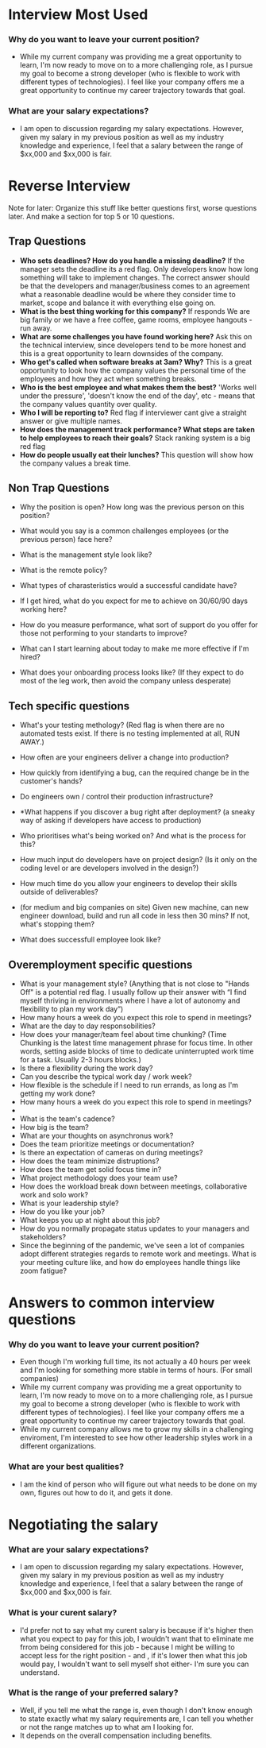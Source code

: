 # Interview Most Used
### Why do you want to leave your current position?
* While my current company was providing me a great opportunity to learn, I'm now ready to move on to a more challenging role, as I pursue my goal to become a strong developer (who is flexible to work with different types of technologies). I feel like your company offers me a great opportunity to continue my career trajectory towards that goal.
### What are your salary expectations?
* I am open to discussion regarding my salary expectations. However, given my salary in my previous position as well as my industry knowledge and experience, I feel that a salary between the range of $xx,000 and $xx,000 is fair.

# Reverse Interview<br>
Note for later: Organize this stuff like better questions first, worse questions later. And make a section for top 5 or 10 questions.

## Trap Questions
* **Who sets deadlines? How do you handle a missing deadline?**
If the manager sets the deadline its a red flag. Only developers know how long something will take to implement changes. The correct answer should be that the developers and manager/business comes to an agreement what a reasonable deadline would be where they consider time to market, scope and balance it with everything else going on.
* **What is the best thing working for this company?**
If responds We are big family or we have a free coffee, game rooms, employee hangouts - run away.
* **What are some challenges you have found working here?**
Ask this on the technical interview, since developers tend to be more honest and this is a great opportunity to learn downsides of the company.
* **Who get's called when software breaks at 3am? Why?**
This is a great opportunity to look how the company values the personal time of the employees and how they act when something breaks.
* **Who is the best employee and what makes them the best?**
'Works well under the pressure', 'doesn't know the end of the day', etc - means that the company values quantity over quality.
* **Who I will be reporting to?**
Red flag if interviewer cant give a straight answer or give multiple names.
* **How does the management track performance? What steps are taken to help employees to reach their goals?**
Stack ranking system is a big red flag
* **How do people usually eat their lunches?**
This question will show how the company values a break time.

## Non Trap Questions
* Why the position is open? How long was the previous person on this position?
* What would you say is a common challenges employees (or the previous person) face here?
* What is the management style look like?
* What is the remote policy?

* What types of charasteristics would a successful candidate have?
* If I get hired, what do you expect for me to achieve on 30/60/90 days working here?
* How do you measure performance, what sort of support do you offer for those not performing to your standarts to improve?
* What can I start learning about today to make me more effective if I'm hired?
* What does your onboarding process looks like? (If they expect to do most of the leg work, then avoid the company unless desperate)

## Tech specific questions
* What's your testing methology? (Red flag is when there are no automated tests exist. If there is no testing implemented at all, RUN AWAY.)
* How often are your engineers deliver a change into production?
* How quickly from identifying a bug, can the required change be in the customer's hands?
* Do engineers own / control their production infrastructure?
* *What happens if you discover a bug right after deployment? (a sneaky way of asking if developers have access to production)

* Who prioritises what's being worked on? And what is the process for this?
* How much input do developers have on project design? (Is it only on the coding level or are developers involved in the design?)

* How much time do you allow your engineers to develop their skills outside of deliverables?
* (for medium and big companies on site) Given new machine, can new engineer download, build and run all code in less then 30 mins? If not, what's stopping them?
* What does successfull employee look like?

## Overemployment specific questions
* What is your management style? (Anything that is not close to "Hands Off" is a potential red flag. I usually follow up their answer with “I find myself thriving in environments where I have a lot of autonomy and flexibility to plan my work day”)
* How many hours a week do you expect this role to spend in meetings?
* What are the day to day responsobilities?
* How does your manager/team feel about time chunking? (Time Chunking is the latest time management phrase for focus time. In other words, setting aside blocks of time to dedicate uninterrupted work time for a task. Usually 2-3 hours blocks.)
* Is there a flexibility during the work day?
* Can you describe the typical work day / work week?
* How flexible is the schedule if I need to run errands, as long as I'm getting my work done?
* How many hours a week do you expect this role to spend in meetings?
*
* What is the team's cadence?
* How big is the team?
* What are your thoughts on asynchronus work?
* Does the team prioritize meetings or documentation?
* Is there an expectation of cameras on during meetings?
* How does the team minimize distruptions?
* How does the team get solid focus time in?
* What project methodology does your team use?
* How does the workload break down between meetings, collaborative work and solo work?
* What is your leadership style?
* How do you like your job?
* What keeps you up at night about this job?
* How do you normally propagate status updates to your managers and stakeholders?
* Since the beginning of the pandemic, we've seen a lot of companies adopt different strategies regards to remote work and meetings. What is your meeting culture like, and how do employees handle things like zoom fatigue?

# Answers to common interview questions
### Why do you want to leave your current position?
* Even though I'm working full time, its not actually a 40 hours per week and I'm looking for something more stable in terms of hours. (For small companies)
* While my current company was providing me a great opportunity to learn, I'm now ready to move on to a more challenging role, as I pursue my goal to become a strong developer (who is flexible to work with different types of technologies). I feel like your company offers me a great opportunity to continue my career trajectory towards that goal.
* While my current company allows me to grow my skills in a challenging enviroment, I'm interested to see how other leadership styles work in a different organizations.

### What are your best qualities?
* I am the kind of person who will figure out what needs to be done on my own, figures out how to do it, and gets it done.

# Negotiating the salary
### What are your salary expectations?
* I am open to discussion regarding my salary expectations. However, given my salary in my previous position as well as my industry knowledge and experience, I feel that a salary between the range of $xx,000 and $xx,000 is fair.
### What is your curent salary?
* I'd prefer not to say what my curent salary is because if it's higher then what you expect to pay for this job, I wouldn't want that to eliminate me frrom being considered for this job - because I might be willing to accept less for the right position - and , if it's lower then what this job would pay, I wouldn't want to sell myself shot either- I'm sure you can understand.
### What is the range of your preferred salary?
* Well, if you tell me what the range is, even though I don't know enough to state exactly what my salary requirements are, I can tell you whether or not the range matches up to what am I looking for. 
* It depends on the overall compensation including benefits.
